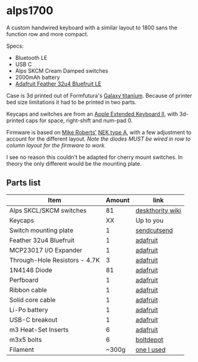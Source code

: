 # alps1700

A custom handwired keyboard with a similar layout to 1800 sans the function row and more compact.

Specs:
- Bluetooth LE
- USB C
- Alps SKCM Cream Damped switches
- 2000mAh battery
- [Adafruit Feather 32u4 Bluefruit LE](https://www.adafruit.com/product/2829) 

Case is 3d printed out of Formfutura's [Galaxy titanium](https://www.partsbuilt.com/galaxy-pla-titanium-silver-formfutura/). Because of printer bed size limitations it had to be printed in two parts. 

Keycaps and switches are from an [Apple Extended Keyboard II](https://deskthority.net/wiki/Apple_Extended_Keyboard_II), with 3d-printed caps for space, right-shift and num-pad 0.


Firmware is based on [Mike Roberts'](https://github.com/ecopoesis) [NEK type A](https://github.com/qmk/qmk_firmware/tree/master/keyboards/nek_type_a), with a few adjustment to account for the different layout. _Note the diodes MUST be wired in row to column layout for the firmware to work._

I see no reason this couldn't be adapted for cherry mount switches. In theory the only different would be the mounting plate.

## Parts list

| Item      | Amount | link |
| ----------- | ----------- | ----------- |
| Alps SKCL/SKCM switches       | 81       | [deskthority wiki](https://deskthority.net/wiki/Alps_SKCL/SKCM_series) |
| Keycaps       | XX       | Up to you |
| Switch mounting plate       | 1       | [sendcutsend](https://sendcutsend.com/) |
| Feather 32u4 Bluefruit      | 1       | [adafruit](https://www.adafruit.com/product/2829) |
| MCP23017 I/O Expander   | 1        | [adafruit](https://www.adafruit.com/product/732) |
| Through-Hole Resistors - 4.7K   | 3        | [adafruit](https://www.adafruit.com/product/2783) |
| 1N4148 Diode    | 81         | [adafruit](https://www.adafruit.com/product/1641) |
| Perfboard    | 1        | [adafruit](https://www.adafruit.com/product/2670) |
| Ribbon cable    | 1        | [adafruit](https://www.adafruit.com/product/3890) |
| Solid core cable    | 1        | [adafruit](https://www.adafruit.com/product/290) |
| Li-Po battery    | 1        | [adafruit](https://www.adafruit.com/product/2011) |
| USB-C breakout    | 1        | [adafruit](https://www.adafruit.com/product/4090) |
| m3 Heat-Set Inserts    | 6        | [adafruit](https://www.adafruit.com/product/4256) |
| m3x5 bolts    | 6        | [boltdepot](https://www.boltdepot.com/Product-Details.aspx?product=18787) |
| Filament    | ~300g        | [one I used](https://www.partsbuilt.com/galaxy-pla-titanium-silver-formfutura/) |




